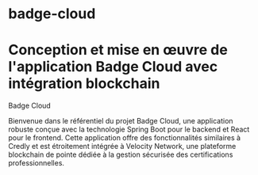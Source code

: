 # badge-cloud
<h1>Conception et mise en œuvre de l'application Badge Cloud avec intégration blockchain</h1>
Badge Cloud

Bienvenue dans le référentiel du projet Badge Cloud, une application robuste conçue avec la technologie Spring Boot pour le backend et React pour le frontend. Cette application offre des fonctionnalités similaires à Credly et est étroitement intégrée à Velocity Network, une plateforme blockchain de pointe dédiée à la gestion sécurisée des certifications professionnelles.
